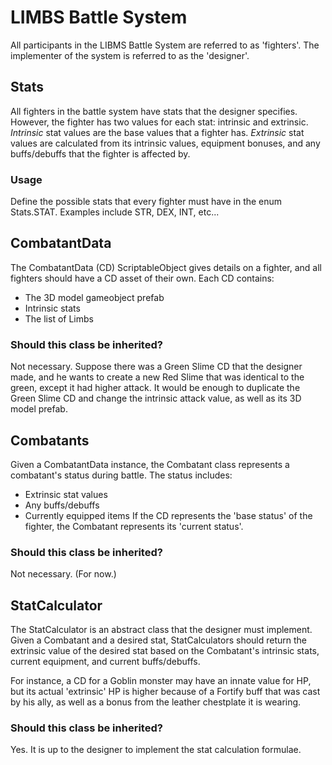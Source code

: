 # LIMBS Battle System
All participants in the LIBMS Battle System are referred to as 'fighters'.
The implementer of the system is referred to as the 'designer'.

## Stats
All fighters in the battle system have stats that the designer specifies. However, the fighter has two values for each stat: intrinsic and extrinsic. *Intrinsic* stat values are the base values that a fighter has. *Extrinsic* stat values are calculated from its intrinsic values, equipment bonuses, and any buffs/debuffs that the fighter is affected by.

### Usage
Define the possible stats that every fighter must have in the enum Stats.STAT. Examples include STR, DEX, INT, etc...

## CombatantData 
The CombatantData (CD) ScriptableObject gives details on a fighter, and all fighters should have a CD asset of their own. Each CD contains:
* The 3D model gameobject prefab
* Intrinsic stats
* The list of Limbs

### Should this class be inherited?
Not necessary. Suppose there was a Green Slime CD that the designer made, and he wants to create a new Red Slime that was identical to the green, except it had higher attack. It would be enough to duplicate the Green Slime CD and change the intrinsic attack value, as well as its 3D model prefab.

## Combatants
Given a CombatantData instance, the Combatant class represents a combatant's status during battle. The status includes:
* Extrinsic stat values
* Any buffs/debuffs
* Currently equipped items
If the CD represents the 'base status' of the fighter, the Combatant represents its 'current status'.

### Should this class be inherited?
Not necessary. (For now.)

## StatCalculator
The StatCalculator is an abstract class that the designer must implement. Given a Combatant and a desired stat, StatCalculators should return the extrinsic value of the desired stat based on the Combatant's intrinsic stats, current equipment, and current buffs/debuffs.

For instance, a CD for a Goblin monster may have an innate value for HP, but its actual 'extrinsic' HP is higher because of a Fortify buff that was cast by his ally, as well as a bonus from the leather chestplate it is wearing. 

### Should this class be inherited?
Yes. It is up to the designer to implement the stat calculation formulae.

